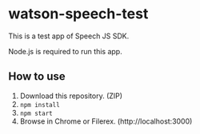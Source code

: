 # watson-speech-test
This is a test app of Speech JS SDK.

Node.js is required to run this app.

## How to use
1. Download this repository. (ZIP)
2. `npm install`
3. `npm start`
4. Browse in Chrome or Filerex. (http://localhost:3000)
